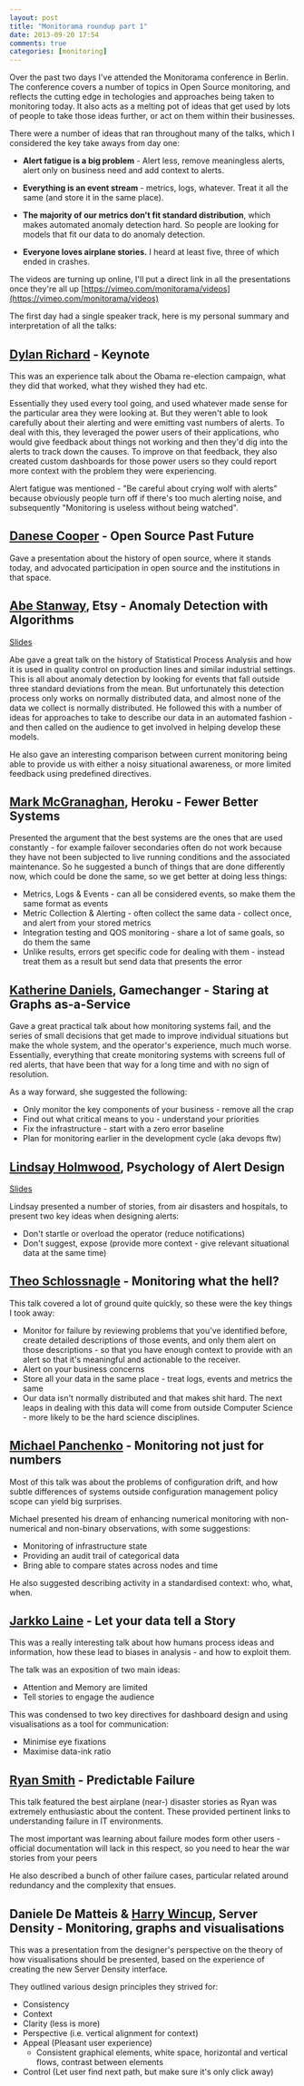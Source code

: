 ```yaml
---
layout: post
title: "Monitorama roundup part 1"
date: 2013-09-20 17:54
comments: true
categories: [monitoring]
---
```


Over the past two days I've attended the Monitorama conference in Berlin. The conference covers a number of topics in Open Source monitoring, and reflects the cutting edge in techologies and approaches being taken to monitoring today. It also acts as a melting pot of ideas that get used by lots of people to take those ideas further, or act on them within their businesses.

There were a number of ideas that ran throughout many of the talks, which I considered the key take aways from day one:

- **Alert fatigue is a big problem** - Alert less, remove meaningless alerts, alert only on business need and add context to alerts.

- **Everything is an event stream** - metrics, logs, whatever. Treat it all the same (and store it in the same place).

- **The majority of our metrics don't fit standard distribution**, which makes automated anomaly detection hard. So people are looking for models that fit our data to do anomaly detection.

- **Everyone loves airplane stories.** I heard at least five, three of which ended in crashes.

The videos are turning up online, I'll put a direct link in all the presentations once they're all up [https://vimeo.com/monitorama/videos](https://vimeo.com/monitorama/videos)

The first day had a single speaker track, here is my personal summary and interpretation of all the talks:


## [Dylan Richard](https://www.twitter.com/dylanr) - Keynote ##

This was an experience talk about the Obama re-election campaign, what they did that worked, what they wished they had etc.

Essentially they used every tool going, and used whatever made sense for the particular area they were looking at. But they weren't able to look carefully about their alerting and were emitting vast numbers of alerts. To deal with this, they leveraged the power users of their applications, who would give feedback about things not working and then they'd dig into the alerts to track down the causes. To improve on that feedback, they also created custom dashboards for those power users so they could report more context with the problem they were experiencing.

Alert fatigue was mentioned - "Be careful about crying wolf with alerts" because obviously people turn off if there's too much alerting noise, and subsequently "Monitoring is useless without being watched".



## [Danese Cooper](https://www.twitter.com/divedanese) - Open Source Past Future ##


Gave a presentation about the history of open source, where it stands today, and advocated participation in open source and the institutions in that space.


## [Abe Stanway](https://www.twitter.com/abestanway), Etsy - Anomaly Detection with Algorithms ##

[Slides](https://speakerdeck.com/astanway/mom-my-algorithms-suck)

Abe gave a great talk on the history of Statistical Process Analysis and how it is used in quality control on production lines and similar industrial settings. This is all about anomaly detection by looking for events that fall outside three standard deviations from the mean. But unfortunately this detection process only works on normally distributed data, and almost none of the data we collect is normally distributed. He followed this with a number of ideas for approaches to take to describe our data in an automated fashion - and then called on the audience to get involved in helping develop these models.

He also gave an interesting comparison between current monitoring being able to provide us with either a noisy situational awareness, or more limited feedback using predefined directives.


## [Mark McGranaghan](https://twitter.com/mmcgrana), Heroku - Fewer Better Systems ##

Presented the argument that the best systems are the ones that are used constantly - for example failover secondaries often do not work because they have not been subjected to live running conditions and the associated maintenance. So he suggested a bunch of things that are done differently now, which could be done the same, so we get better at doing less things:

- Metrics, Logs & Events - can all be considered events, so make them the same format as events 
- Metric Collection & Alerting - often collect the same data - collect once, and alert from your stored metrics
- Integration testing and QOS monitoring - share a lot of same goals, so do them the same
- Unlike results, errors get specific code for dealing with them - instead treat them as a result but send data that presents the error


## [Katherine Daniels](https://twitter.com/beerops), Gamechanger - Staring at Graphs as-a-Service ##

Gave a great practical talk about how monitoring systems fail, and the series of small decisions that get made to improve individual situations but make the whole system, and the operator's experience, much much worse. Essentially, everything that create monitoring systems with screens full of red alerts, that have been that way for a long time and with no sign of resolution.

As a way forward, she suggested the following:

- Only monitor the key components of your business - remove all the crap
- Find out what critical means to you - understand your priorities
- Fix the infrastructure - start with a zero error baseline
- Plan for monitoring earlier in the development cycle (aka devops ftw)


## [Lindsay Holmwood](https://twitter.com/auxesis), Psychology of Alert Design ##

[Slides](https://speakerdeck.com/auxesis/the-psychology-of-alert-design)

Lindsay presented a number of stories, from air disasters and hospitals, to present two key ideas when designing alerts:

- Don't startle or overload the operator (reduce notifications)
- Don't suggest, expose (provide more context - give relevant situational data at the same time)


## [Theo Schlossnagle](https://twitter.com/postwait) - Monitoring what the hell? ##

This talk covered a lot of ground quite quickly, so these were the key things I took away:

- Monitor for failure by reviewing problems that you've identified before, create detailed descriptions of those events, and only them alert on those descriptions - so that you have enough context to provide with an alert so that it's meaningful and actionable to the receiver.
- Alert on your business concerns
- Store all your data in the same place - treat logs, events and metrics the same
- Our data isn't normally distributed and that makes shit hard. The next leaps in dealing with this data will come from outside Computer Science - more likely to be the hard science disciplines.


## [Michael Panchenko](https://twitter.com/mihasya) - Monitoring not just for numbers ##

Most of this talk was about the problems of configuration drift, and how subtle differences of systems outside configuration management policy scope can yield big surprises. 

Michael presented his dream of enhancing numerical monitoring with non-numerical and non-binary observations, with some suggestions:

- Monitoring of infrastructure state
- Providing an audit trail of categorical data
- Bring able to compare states across nodes and time

He also suggested describing activity in a standardised context: who, what, when.


## [Jarkko Laine](https://twitter.com/jarkko) - Let your data tell a Story ##

This was a really interesting talk about how humans process ideas and information, how these lead to biases in analysis - and how to exploit them.

The talk was an exposition of two main ideas:

- Attention and Memory are limited
- Tell stories to engage the audience

This was condensed to two key directives for dashboard design and using visualisations as a tool for communication:

- Minimise eye fixations
- Maximise data-ink ratio


## [Ryan Smith](https://twitter.com/ryandotsmith) - Predictable Failure ##

This talk featured the best airplane (near-) disaster stories as Ryan was extremely enthusiastic about the content. These provided  pertinent links to understanding failure in IT environments.

The most important was learning about failure modes form other users - official documentation will lack in this respect, so you need to hear the war stories from your peers

He also described a bunch of other failure cases, particular related around redundancy and the complexity that ensues.


## Daniele De Matteis & [Harry Wincup](https://twitter.com/harrywincup), Server Density - Monitoring, graphs and visualisations ##

This was a presentation from the designer's perspective on the theory of how visualisations should be presented, based on the experience of creating the new Server Density interface.

They outlined various design principles they strived for:

  - Consistency
  - Context 
  - Clarity (less is more)
  - Perspective (i.e. vertical alignment for context)
  - Appeal (Pleasant user experience)
    - Consistent graphical elements, white space, horizontal and vertical flows, contrast between elements
  - Control (Let user find next path, but make sure it's only click away)

